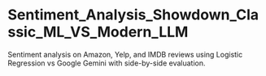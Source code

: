 # Sentiment_Analysis_Showdown_Classic_ML_VS_Modern_LLM
Sentiment analysis on Amazon, Yelp, and IMDB reviews using Logistic Regression vs Google Gemini with side-by-side evaluation.
